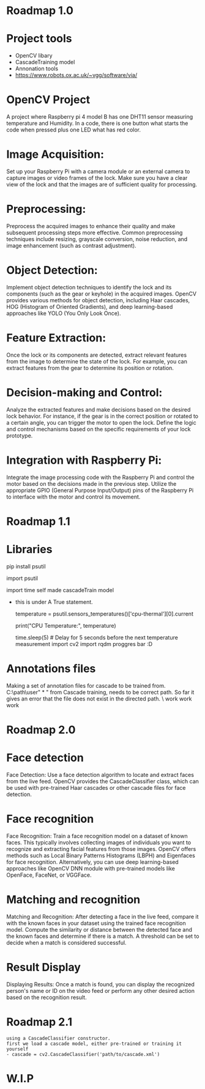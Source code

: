 # Roadmap 1.0

# Project tools
- OpenCV libary
- CascadeTraining model
- Annonation tools
- https://www.robots.ox.ac.uk/~vgg/software/via/


# OpenCV Project
A project where Raspberry pi 4 model B has one DHT11 sensor measuring temperature and Humidity. In a code, there is one button what starts the code when pressed plus one LED what has red color.

# Image Acquisition:
Set up your Raspberry Pi with a camera module or an external camera to capture images or video frames of the lock. 
Make sure you have a clear view of the lock and that the images are of sufficient quality for processing.

# Preprocessing:
Preprocess the acquired images to enhance their quality and make subsequent processing steps more effective. 
Common preprocessing techniques include resizing, grayscale conversion, noise reduction, and image enhancement (such as contrast adjustment).

# Object Detection:
Implement object detection techniques to identify the lock and its components (such as the gear or keyhole) in the acquired images. 
OpenCV provides various methods for object detection, including Haar cascades, HOG (Histogram of Oriented Gradients), and deep learning-based approaches like YOLO (You Only Look Once).

# Feature Extraction:
Once the lock or its components are detected, extract relevant features from the image to determine the state of the lock. 
For example, you can extract features from the gear to determine its position or rotation.

# Decision-making and Control:
Analyze the extracted features and make decisions based on the desired lock behavior. 
For instance, if the gear is in the correct position or rotated to a certain angle, you can trigger the motor to open the lock. Define the logic and control mechanisms based on the specific requirements of your lock prototype.

# Integration with Raspberry Pi:
Integrate the image processing code with the Raspberry Pi and control the motor based on the decisions made in the previous step. 
Utilize the appropriate GPIO (General Purpose Input/Output) pins of the Raspberry Pi to interface with the motor and control its movement.

# Roadmap 1.1

# Libraries
pip install psutil

import psutil

import time
self made cascadeTrain model

- this is under A True statement.

    temperature = psutil.sensors_temperatures()['cpu-thermal'][0].current
    
    print("CPU Temperature:", temperature)

    time.sleep(5)  # Delay for 5 seconds before the next temperature measurement
import cv2
import rqdm proggres bar :D

# Annotations files

Making a set of annotation files for cascade to be trained from. C:\path\user\" * "
from Cascade training, needs to be correct path. So far it gives an error that the file does not exist in the directed path.
\\ work work work

# Roadmap 2.0

# Face detection
Face Detection: Use a face detection algorithm to locate and extract faces from the live feed. 
OpenCV provides the CascadeClassifier class, which can be used with pre-trained Haar cascades or other cascade files for face detection.

# Face recognition
Face Recognition: Train a face recognition model on a dataset of known faces. 
This typically involves collecting images of individuals you want to recognize and extracting facial features from those images. 
OpenCV offers methods such as Local Binary Patterns Histograms (LBPH) and Eigenfaces for face recognition. Alternatively, you can use deep learning-based approaches like OpenCV DNN module with pre-trained models like OpenFace, FaceNet, or VGGFace.

# Matching and recognition
Matching and Recognition: After detecting a face in the live feed, compare it with the known faces in your dataset using the trained face recognition model. 
Compute the similarity or distance between the detected face and the known faces and determine if there is a match. 
A threshold can be set to decide when a match is considered successful.

# Result Display
Displaying Results: Once a match is found, you can display the recognized person's name or ID on the video feed or perform any other desired action based on the recognition result.

# Roadmap 2.1
     
    using a CascadeClassifier constructor.
    first we load a cascade model, either pre-trained or training it yourself
    - cascade = cv2.CascadeClassifier('path/to/cascade.xml')
    
# W.I.P
